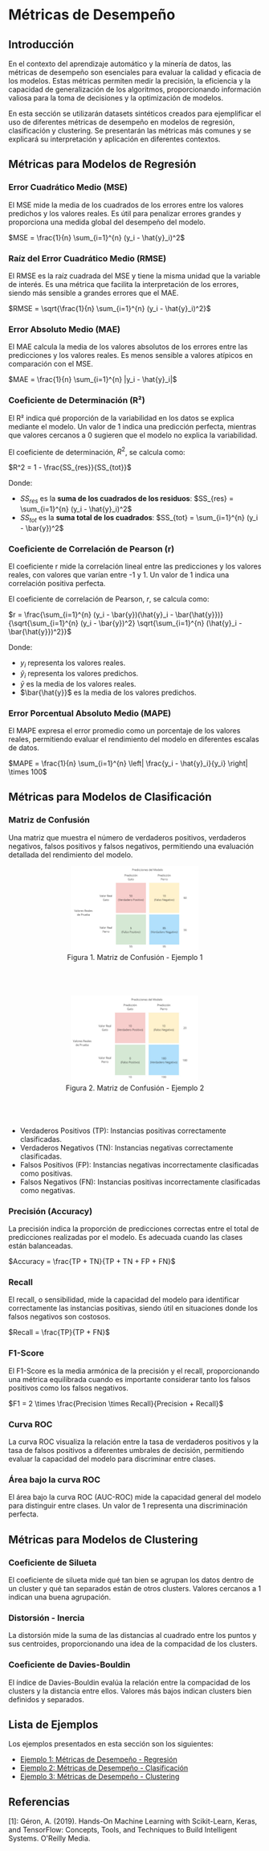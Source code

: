 # Métricas de Desempeño

## Introducción
En el contexto del aprendizaje automático y la minería de datos, las métricas de desempeño son esenciales para evaluar la calidad y eficacia de los modelos. Estas métricas permiten medir la precisión, la eficiencia y la capacidad de generalización de los algoritmos, proporcionando información valiosa para la toma de decisiones y la optimización de modelos.

En esta sección se utilizarán datasets sintéticos creados para ejemplificar el uso de diferentes métricas de desempeño en modelos de regresión, clasificación y clustering. Se presentarán las métricas más comunes y se explicará su interpretación y aplicación en diferentes contextos.

## Métricas para Modelos de Regresión

### Error Cuadrático Medio (MSE)
El MSE mide la media de los cuadrados de los errores entre los valores predichos y los valores reales. Es útil para penalizar errores grandes y proporciona una medida global del desempeño del modelo.

$MSE = \frac{1}{n} \sum_{i=1}^{n} (y_i - \hat{y}_i)^2$

### Raíz del Error Cuadrático Medio (RMSE)
El RMSE es la raíz cuadrada del MSE y tiene la misma unidad que la variable de interés. Es una métrica que facilita la interpretación de los errores, siendo más sensible a grandes errores que el MAE.

$RMSE = \sqrt{\frac{1}{n} \sum_{i=1}^{n} (y_i - \hat{y}_i)^2}$

### Error Absoluto Medio (MAE)
El MAE calcula la media de los valores absolutos de los errores entre las predicciones y los valores reales. Es menos sensible a valores atípicos en comparación con el MSE.

$MAE = \frac{1}{n} \sum_{i=1}^{n} |y_i - \hat{y}_i|$

### Coeficiente de Determinación (R²)
El R² indica qué proporción de la variabilidad en los datos se explica mediante el modelo. Un valor de 1 indica una predicción perfecta, mientras que valores cercanos a 0 sugieren que el modelo no explica la variabilidad.

El coeficiente de determinación, $R^2$, se calcula como:

$R^2 = 1 - \frac{SS_{res}}{SS_{tot}}$

Donde:
- $SS_{res}$ es la **suma de los cuadrados de los residuos**:
  $SS_{res} = \sum_{i=1}^{n} (y_i - \hat{y}_i)^2$
- $SS_{tot}$ es la **suma total de los cuadrados**:
  $SS_{tot} = \sum_{i=1}^{n} (y_i - \bar{y})^2$

### Coeficiente de Correlación de Pearson (r)
El coeficiente r mide la correlación lineal entre las predicciones y los valores reales, con valores que varían entre -1 y 1. Un valor de 1 indica una correlación positiva perfecta.

El coeficiente de correlación de Pearson, $r$, se calcula como:

$r = \frac{\sum_{i=1}^{n} (y_i - \bar{y})(\hat{y}_i - \bar{\hat{y}})}{\sqrt{\sum_{i=1}^{n} (y_i - \bar{y})^2} \sqrt{\sum_{i=1}^{n} (\hat{y}_i - \bar{\hat{y}})^2}}$

Donde:
- $y_i$ representa los valores reales.
- $\hat{y}_i$ representa los valores predichos.
- $\bar{y}$ es la media de los valores reales.
- $\bar{\hat{y}}$ es la media de los valores predichos.

### Error Porcentual Absoluto Medio (MAPE)
El MAPE expresa el error promedio como un porcentaje de los valores reales, permitiendo evaluar el rendimiento del modelo en diferentes escalas de datos.

$MAPE = \frac{1}{n} \sum_{i=1}^{n} \left| \frac{y_i - \hat{y}_i}{y_i} \right| \times 100$

## Métricas para Modelos de Clasificación

### Matriz de Confusión
Una matriz que muestra el número de verdaderos positivos, verdaderos negativos, falsos positivos y falsos negativos, permitiendo una evaluación detallada del rendimiento del modelo.


<figure align="center" style="margin-bottom: 20px;">
    <img src="https://github.com/DiegoPaezA/CienciaDatos-MASDI/blob/main/Seccion_3/imagenes/matriz_confusion_1.jpg" width="60%">
    <figcaption>Figura 1. Matriz de Confusión - Ejemplo 1</figcaption>
</figure>

<br>
<br>

<figure align="center" style="margin-bottom: 20px;">
    <img src="https://github.com/DiegoPaezA/CienciaDatos-MASDI/blob/main/Seccion_3/imagenes/matriz_confusion_2.jpg" width="60%">
    <figcaption>Figura 2. Matriz de Confusión - Ejemplo 2</figcaption>
</figure>
<br>
<br>

- Verdaderos Positivos (TP): Instancias positivas correctamente clasificadas.
- Verdaderos Negativos (TN): Instancias negativas correctamente clasificadas.
- Falsos Positivos (FP): Instancias negativas incorrectamente clasificadas como positivas.
- Falsos Negativos (FN): Instancias positivas incorrectamente clasificadas como negativas.

### Precisión (Accuracy)
La precisión indica la proporción de predicciones correctas entre el total de predicciones realizadas por el modelo. Es adecuada cuando las clases están balanceadas.

$Accuracy = \frac{TP + TN}{TP + TN + FP + FN}$

### Recall
El recall, o sensibilidad, mide la capacidad del modelo para identificar correctamente las instancias positivas, siendo útil en situaciones donde los falsos negativos son costosos.

$Recall = \frac{TP}{TP + FN}$

### F1-Score
El F1-Score es la media armónica de la precisión y el recall, proporcionando una métrica equilibrada cuando es importante considerar tanto los falsos positivos como los falsos negativos.

$F1 = 2 \times \frac{Precision \times Recall}{Precision + Recall}$

### Curva ROC
La curva ROC visualiza la relación entre la tasa de verdaderos positivos y la tasa de falsos positivos a diferentes umbrales de decisión, permitiendo evaluar la capacidad del modelo para discriminar entre clases.

### Área bajo la curva ROC
El área bajo la curva ROC (AUC-ROC) mide la capacidad general del modelo para distinguir entre clases. Un valor de 1 representa una discriminación perfecta.

## Métricas para Modelos de Clustering

### Coeficiente de Silueta
El coeficiente de silueta mide qué tan bien se agrupan los datos dentro de un cluster y qué tan separados están de otros clusters. Valores cercanos a 1 indican una buena agrupación.

### Distorsión - Inercia
La distorsión mide la suma de las distancias al cuadrado entre los puntos y sus centroides, proporcionando una idea de la compacidad de los clusters.

### Coeficiente de Davies-Bouldin
El índice de Davies-Bouldin evalúa la relación entre la compacidad de los clusters y la distancia entre ellos. Valores más bajos indican clusters bien definidos y separados.

## Lista de Ejemplos

Los ejemplos presentados en esta sección son los siguientes:

- [Ejemplo 1: Métricas de Desempeño - Regresión](Ejemplo_1_performance_metrics_regression.ipynb)
- [Ejemplo 2: Métricas de Desempeño - Clasificación](Ejemplo_2_performance_metrics_classification.ipynb)
- [Ejemplo 3: Métricas de Desempeño - Clustering](Ejemplo_3_performance_metrics_clustering.ipynb)

## Referencias

[1]: Géron, A. (2019). Hands-On Machine Learning with Scikit-Learn, Keras, and TensorFlow: Concepts, Tools, and Techniques to Build Intelligent Systems. O'Reilly Media.
